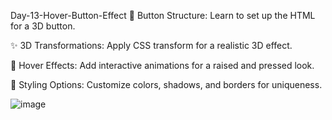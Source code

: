 Day-13-Hover-Button-Effect
🔧 Button Structure: Learn to set up the HTML for a 3D button.

✨ 3D Transformations: Apply CSS transform for a realistic 3D effect.

🎨 Hover Effects: Add interactive animations for a raised and pressed look.

🌈 Styling Options: Customize colors, shadows, and borders for uniqueness.

![image](https://github.com/user-attachments/assets/a7e9f761-09cf-4b97-a182-3732c0a53757)
